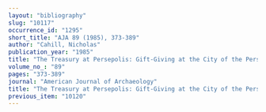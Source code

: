```yaml
---
layout: "bibliography"
slug: "10117"
occurrence_id: "1295"
short_title: "AJA 89 (1985), 373-389"
author: "Cahill, Nicholas"
publication_year: "1985"
title: "The Treasury at Persepolis: Gift-Giving at the City of the Persians"
volume_no_: "89"
pages: "373-389"
journal: "American Journal of Archaeology"
title: "The Treasury at Persepolis: Gift-Giving at the City of the Persians"
previous_item: "10120"
---
```

